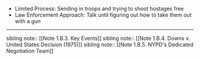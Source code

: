 - Limited Process: Sending in troops and trying to shoot hostages free
- Law Enforcement Approach: Talk until figuring out how to take them out with a gun

---
sibling note:: [[Note 1.B.3. Key Events]]
sibling note:: [[Note 1.B.4. Downs v. United States Decision (1975)]]
sibling note:: [[Note 1.B.5. NYPD's Dedicated Negotiation Team]]